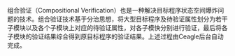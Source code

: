 组合验证（Compositional Verification）也是一种解决目标程序状态空间爆炸问题的技术。组合验证技术基于分治思想，将大型目标程序及待验证属性划分为若干子模块以及各个子模块上对应的待验证属性，对各子模快分别进行验证，最后将各子模块的验证结果综合得到原目标程序的验证结果。上述过程由Ceagle后台自动完成。
